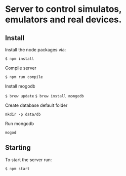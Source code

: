 # Server to control simulatos, emulators and real devices.

## Install

Install the node packages via:

`$ npm install`

Compile server 

`$ npm run compile`

Install mogodb

`$ brew update`
`$ brew install mongodb`

Create database default folder

`mkdir -p data/db`

Run mongodb

`mogod`

## Starting

To start the server run:

`$ npm start`